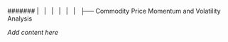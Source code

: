 ####### |   |   |   |   |   |   ├── Commodity Price Momentum and Volatility Analysis

*Add content here*
